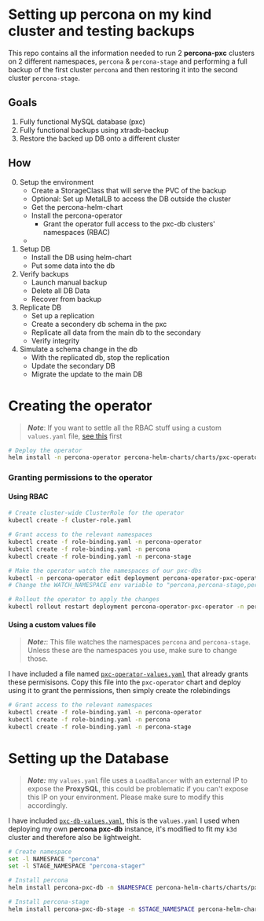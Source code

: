 # Setting up percona on my kind cluster and testing backups
This repo contains all the information needed to run 2 **percona-pxc** clusters on 2 different namespaces, `percona` & `percona-stage` and performing a full backup of the first cluster `percona` and then restoring it into the second cluster `percona-stage`.  

## Goals
1. Fully functional MySQL database (pxc)
2. Fully functional backups using xtradb-backup
3. Restore the backed up DB onto a different cluster

## How
0. Setup the environment
   - Create a StorageClass that will serve the PVC of the backup
   - Optional: Set up MetalLB to access the DB outside the cluster
   - Get the percona-helm-chart
   - Install the percona-operator
     - Grant the operator full access to the pxc-db clusters' namespaces (RBAC)
   - 
1. Setup DB
   - Install the DB using helm-chart
   - Put some data into the db
2. Verify backups
   - Launch manual backup  
   - Delete all DB Data
   - Recover from backup
3. Replicate DB
   - Set up a replication
   - Create a secondery db schema in the pxc
   - Replicate all data from the main db to the secondary
   - Verify integrity 
4. Simulate a schema change in the db
   - With the replicated db, stop the replication
   - Update the secondary DB 
   - Migrate the update to the main DB 

# Creating the operator
>**_Note_**:  If you want to settle all the RBAC stuff using a custom `values.yaml` file, [see this](#pxc-operator-values) first
```bash
# Deploy the operator
helm install -n percona-operator percona-helm-charts/charts/pxc-operator --create-namespace
```
### Granting permissions to the operator 
#### Using RBAC
```bash
# Create cluster-wide ClusterRole for the operator
kubectl create -f cluster-role.yaml

# Grant access to the relevant namespaces
kubectl create -f role-binding.yaml -n percona-operator
kubectl create -f role-binding.yaml -n percona
kubectl create -f role-binding.yaml -n percona-stage

# Make the operator watch the namespaces of our pxc-dbs 
kubectl -n percona-operator edit deployment percona-operator-pxc-operator
# Change the WATCH_NAMESPACE env variable to "percona,percona-stage,percona-operator"

# Rollout the operator to apply the changes
kubectl rollout restart deployment percona-operator-pxc-operator -n percona-operator
```
#### <a name="pxc-operator-values"> Using a custom values file
>**_Note:_**:  This file watches the namespaces `percona` and `percona-stage`. Unless these are the namespaces you use, make sure to change those. 

I have included a file named [`pxc-operator-values.yaml`](pxc-operator-values.yaml) that already grants these permisisons. Copy this file into the `pxc-operator` chart and deploy using it to grant the permissions, then simply create the rolebindings
```bash
# Grant access to the relevant namespaces
kubectl create -f role-binding.yaml -n percona-operator
kubectl create -f role-binding.yaml -n percona
kubectl create -f role-binding.yaml -n percona-stage
```

# Setting up the Database
>_**Note:**_ my `values.yaml` file uses a `LoadBalancer` with an external IP to expose the **ProxySQL**, this could be problematic if you can't expose this IP on your environment. Please make sure to modify this accordingly.

I have included [`pxc-db-values.yaml`](pxc-db-values.yaml), this is the `values.yaml` I used when deploying my own **percona pxc-db** instance, it's modified to fit my `k3d` cluster and therefore also be lightweight.


```bash
# Create namespace
set -l NAMESPACE "percona"
set -l STAGE_NAMESPACE "percona-stager"

# Install percona
helm install percona-pxc-db -n $NAMESPACE percona-helm-charts/charts/pxc-db

# Install percona-stage 
helm install percona-pxc-db-stage -n $STAGE_NAMESPACE percona-helm-charts/charts/pxc-db
```